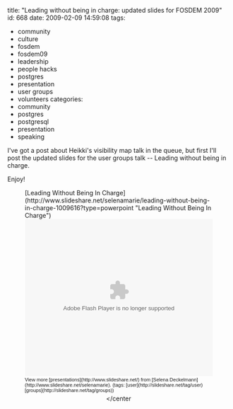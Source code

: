 title: "Leading without being in charge: updated slides for FOSDEM 2009"
id: 668
date: 2009-02-09 14:59:08
tags: 
- community
- culture
- fosdem
- fosdem09
- leadership
- people hacks
- postgres
- presentation
- user groups
- volunteers
categories: 
- community
- postgres
- postgresql
- presentation
- speaking

I've got a post about Heikki's visibility map talk in the queue, but first I'll post the updated slides for the user groups talk -- Leading without being in charge.

Enjoy!
<center>

<div style="width:425px;text-align:left" id="__ss_1009616">[Leading Without Being In Charge](http://www.slideshare.net/selenamarie/leading-without-being-in-charge-1009616?type=powerpoint "Leading Without Being In Charge")<object style="margin:0px" width="425" height="355"><param name="movie" value="http://static.slideshare.net/swf/ssplayer2.swf?doc=user-groups-project-mgmt-1234111178566275-3&stripped_title=leading-without-being-in-charge-1009616" /><param name="allowFullScreen" value="true"/><param name="allowScriptAccess" value="always"/><embed src="http://static.slideshare.net/swf/ssplayer2.swf?doc=user-groups-project-mgmt-1234111178566275-3&stripped_title=leading-without-being-in-charge-1009616" type="application/x-shockwave-flash" allowscriptaccess="always" allowfullscreen="true" width="425" height="355"></embed></object><div style="font-size:11px;font-family:tahoma,arial;height:26px;padding-top:2px;">View more [presentations](http://www.slideshare.net/) from [Selena Deckelmann](http://www.slideshare.net/selenamarie). (tags: [user](http://slideshare.net/tag/user) [groups](http://slideshare.net/tag/groups))</div></div>

&lt;/center
